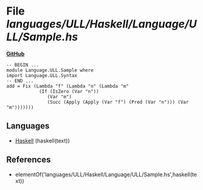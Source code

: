 # File _languages/ULL/Haskell/Language/ULL/Sample.hs_
**[GitHub](https://github.com/softlang/yas/blob/master/languages/ULL/Haskell/Language/ULL/Sample.hs)**
```
-- BEGIN ...
module Language.ULL.Sample where
import Language.ULL.Syntax
-- END ...
add = Fix (Lambda "f" (Lambda "n" (Lambda "m"
            (If (IsZero (Var "n"))
               (Var "m")
               (Succ (Apply (Apply (Var "f") (Pred (Var "n"))) (Var "m"))))))) 
```

## Languages
* [Haskell](../languages/Haskell.md) (haskell(text))

## References
* elementOf('languages/ULL/Haskell/Language/ULL/Sample.hs',haskell(text))
